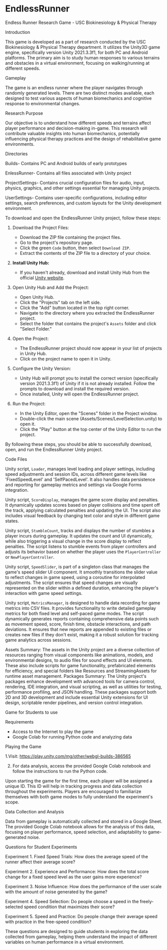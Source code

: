 # EndlessRunner
Endless Runner Research Game - USC Biokinesiology & Physical Therapy


Introduction


This game is developed as a part of research conducted by the USC Biokinesiology & Physical Therapy department. It utilizes the Unity3D game engine, specifically version Unity 2021.3.3f1, for both PC and Android platforms. The primary aim is to study human responses to various terrains and obstacles in a virtual environment, focusing on walking/running at different speeds.


Gameplay


The game is an endless runner where the player navigates through randomly generated levels. There are two distinct modes available, each designed to test various aspects of human biomechanics and cognitive response to environmental changes.


Research Purpose


Our objective is to understand how different speeds and terrains affect player performance and decision-making in-game. This research will contribute valuable insights into human biomechanics, potentially influencing physical therapy practices and the design of rehabilitative game environments.

Directories

Builds- Contains PC and Android builds of early prototypes

EnlessRunner- Contains all files associated with Unity project

ProjectSettings- Contains crucial configuration files for audio, input, physics, graphics, and other settings essential for managing Unity projects.

UserSettings- Contains user-specific configurations, including editor settings, search preferences, and custom layouts for the Unity development environment.

To download and open the EndlessRunner Unity project, follow these steps:

1. Download the Project Files:
   - Download the ZIP file containing the project files.
   - Go to the project's repository page.
   - Click the green `Code` button, then select `Download ZIP`.
   - Extract the contents of the ZIP file to a directory of your choice.

2. **Install Unity Hub:**
   - If you haven't already, download and install Unity Hub from the official [Unity website](https://unity.com/).

3. Open Unity Hub and Add the Project:
   - Open Unity Hub.
   - Click the "Projects" tab on the left side.
   - Click the "Add" button located in the top right corner.
   - Navigate to the directory where you extracted the EndlessRunner project.
   - Select the folder that contains the project's `Assets` folder and click "Select Folder."

4. Open the Project:
   - The EndlessRunner project should now appear in your list of projects in Unity Hub.
   - Click on the project name to open it in Unity.

5. Configure the Unity Version:
   - Unity Hub will prompt you to install the correct version (specifically version 2021.3.3f1) of Unity if it is not already installed. Follow the prompts to download and install the required version.
   - Once installed, Unity will open the EndlessRunner project.

6. Run the Project:
   - In the Unity Editor, open the "Scenes" folder in the Project window.
   - Double-click the main scene (Assets/Scenes/LevelSelection.unity) to open it.
   - Click the "Play" button at the top center of the Unity Editor to run the project.

By following these steps, you should be able to successfully download, open, and run the EndlessRunner Unity project.



Code Files

Unity script, `Loader`, manages level loading and player settings, including speed adjustments and session IDs, across different game levels like 'FixedSpeedLevel' and 'SelfPacedLevel'. It also handles data persistence and reporting for gameplay metrics and settings via Google Forms integration.

Unity script, `ScoreDisplay`, manages the game score display and penalties. It dynamically updates scores based on player collisions and time spent off the track, applying calculated penalties and updating the UI. The script also includes visual feedback by changing text color and style in different game states.

Unity script, `StumbleCount`, tracks and displays the number of stumbles a player incurs during gameplay. It updates the count and UI dynamically, while also triggering a visual change in the score display to reflect penalties. The script listens to stumble events from player controllers and adjusts its behavior based on whether the player uses the `PlayerController` or `NewPlayerController`.

Unity script, `SpeedSlider`, is part of a singleton class that manages the game's speed slider UI component. It smoothly transitions the slider value to reflect changes in game speed, using a coroutine for interpolated adjustments. The script ensures that speed changes are visually represented on the slider within a defined duration, enhancing the player's interaction with game speed settings.

Unity script, `MetricsManager`, is designed to handle data recording for game metrics into CSV files. It provides functionality to write detailed gameplay metrics for both fixed level and self-paced game modes. The script dynamically generates reports containing comprehensive data points such as movement speed, score, finish time, obstacle interactions, and path deviations. It ensures that new reports are appended to existing files or creates new files if they don't exist, making it a robust solution for tracking game analytics across sessions.

Assets Summary:
The assets in the Unity project are a diverse collection of resources ranging from visual components like animations, models, and environmental designs, to audio files for sound effects and UI elements. These also include scripts for game functionality, prefabricated elements for efficiency, and special folders like Resources and StreamingAssets for runtime asset management.
Packages Summary:
The Unity project's packages enhance development with advanced tools for camera control, rendering, IDE integration, and visual scripting, as well as utilities for testing, performance profiling, and JSON handling. These packages support both 2D and 3D development and include essential Unity extensions for UI design, scriptable render pipelines, and version control integration.

Game for Students to use

Requirements


- Access to the Internet to play the game
- Google Colab for running Python code and analyzing data


Playing the Game

1.Visit: https://play.unity.com/mg/other/webgl-builds-386565

2.  For data analysis, access the provided Google Colab notebook and follow the instructions to run the Python code.

	
Upon starting the game for the first time, each player will be assigned a unique ID. This ID will help in tracking progress and data collection throughout the experiments. Players are encouraged to familiarize themselves with both game modes to fully understand the experiment's scope.


Data Collection and Analysis


Data from gameplay is automatically collected and stored in a Google Sheet. The provided Google Colab notebook allows for the analysis of this data, focusing on player performance, speed selection, and adaptability to game-generated noise.


Questions for Student Experiments


Experiment 1. Fixed Speed Trials: How does the average speed of the runner affect their average score?

Experiment 2. Experience and Performance: How does the total score change for a fixed speed level as the user gains more experience?

Experiment 3. Noise Influence: How does the performance of the user scale with the amount of noise generated by the game?

Experiment 4. Speed Selection: Do people choose a speed in the freely-selected speed condition that maximizes their score?

Experiment 5. Speed and Practice: Do people change their average speed with practice in the free-speed condition?


These questions are designed to guide students in exploring the data collected from gameplay, helping them understand the impact of different variables on human performance in a virtual environment.










